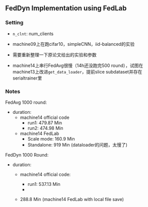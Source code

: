 ## FedDyn Implementation using FedLab

### Setting

- ``n_clnt``: num_clients



- machine09上在跑cifar10，simpleCNN，iid-balanced的实验
- 需要重新整理一下原论文给出的实验和参数
- machine14上串行FedAvg很慢（14h还没跑完500 round），试图在machine13上改进`get_data_loader`，提前slice subdataset并存在serialtrainer里



### Notes

FedAvg 1000 round:

- duration: 
  - machine14 official code
    - run1: 479.87 Min 
    - run2: 474.98 Min
  - machine14 FedLab
    - Scale mode: 160.9 Min
    - Standalone: 919 Min (dataloader的问题，太慢了)



FedDyn 1000 Round:

- duration:

  - machine14 official code:
    - run1: 537.13 Min
    - 

  - 288.8 Min (machine14 FedLab with local file save)


